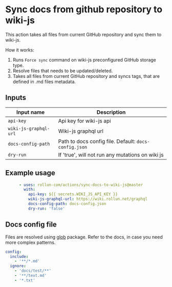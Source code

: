 # Sync docs from github repository to wiki-js

This action takes all files from current GitHub repository and sync them to wiki-js.

How it works:
1. Runs `Force sync` command on wiki-js preconfigured GitHub storage type.
2. Resolve files that needs to be updated/deleted.
3. Takes all files from current GitHub repository and syncs tags, that are defined in .md files metadata.

## Inputs

| Input name            | Description                                           |
|-----------------------|-------------------------------------------------------|
| `api-key`             | Api key for wiki-js api                               |
| `wiki-js-graphql-url` | Wiki-js graphql url                                   |
| `docs-config-path`    | Path to docs config file. Default: `docs-config.json` |
| `dry-run`             | If 'true', will not run any mutations on wiki js      |

## Example usage

```yml
      - uses: rollun-com/actions/sync-docs-to-wiki-js@master
        with:
          api-key: ${{ secrets.WIKI_JS_API_KEY }}
          wiki-js-graphql-url: https://wiki.rollun.net/graphql
          docs-config-path: docs-config.json
          dry-run: 'false'
```

## Docs config file

Files are resolved using [glob](https://www.npmjs.com/package/glob) package.
Refer to the docs, in case you need more complex patterns.

```yml
config:
  include:
    - '**/*.md'
  ignore:
    - 'docs/test/**'
    - '**/text.md'
    - '*.txt'
```
